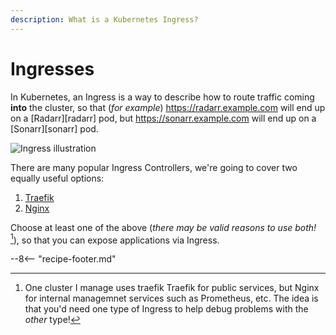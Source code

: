 ```yaml
---
description: What is a Kubernetes Ingress?
---
```

# Ingresses

In Kubernetes, an Ingress is a way to describe how to route traffic coming **into** the cluster, so that (*for example*) https://radarr.example.com will end up on a [Radarr][radarr] pod, but https://sonarr.example.com will end up on a [Sonarr][sonarr] pod.

![Ingress illustration](/images/ingress.jpg)

There are many popular Ingress Controllers, we're going to cover two equally useful options:

1. [Traefik](/kubernetes/ingress/traefik/)
2. [Nginx](/kubernetes/ingress/nginx/)

Choose at least one of the above (*there may be valid reasons to use both!* [^1]), so that you can expose applications via Ingress.
  
--8<-- "recipe-footer.md"

[^1]: One cluster I manage uses traefik Traefik for public services, but Nginx for internal managemnet services such as Prometheus, etc. The idea is that you'd need one type of Ingress to help debug problems with the _other_ type!